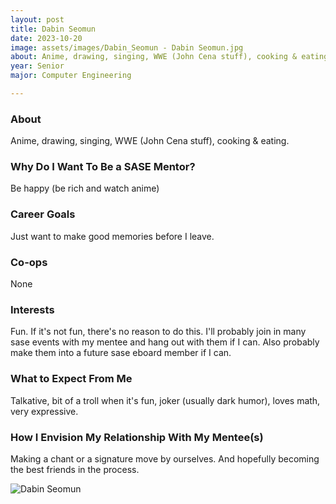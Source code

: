```yaml
---
layout: post
title: Dabin Seomun 
date: 2023-10-20
image: assets/images/Dabin_Seomun - Dabin Seomun.jpg
about: Anime, drawing, singing, WWE (John Cena stuff), cooking & eating.
year: Senior
major: Computer Engineering

---
```


### About

Anime, drawing, singing, WWE (John Cena stuff), cooking & eating.

### Why Do I Want To Be a SASE Mentor?

Be happy (be rich and watch anime)

### Career Goals

Just want to make good memories before I leave.

### Co-ops

None

### Interests

Fun. If it's not fun, there's no reason to do this. I'll probably join in many sase events with my mentee and hang out with them if I can. Also probably make them into a future sase eboard member if I can.

### What to Expect From Me

Talkative, bit of a troll when it's fun, joker (usually dark humor), loves math, very expressive.

### How I Envision My Relationship With My Mentee(s) 

Making a chant or a signature move by ourselves. And hopefully becoming the best friends in the process.

<div class="text-center my-5">
    <img src="https://sase-drexel.github.io/mentorship-2023/assets/images/Dabin_Seomun - Dabin Seomun.jpg" alt="Dabin Seomun" class="rounded post-img" />
</div>

